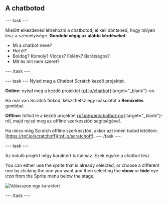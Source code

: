 ## A chatbotod

\--- task \---

Mielőtt elkezdenéd létrehozni a chatbotod, el kell döntened, hogy milyen lesz a személyisége. **Gondold végig az alábbi kérdéseket**:

+ Mi a chatbot neve?
+ Hol él?
+ Boldog? Komoly? Vicces? Félénk? Barátságos?
+ Mit és mit nem szeret?

\--- /task \---

\--- task \--- Nyisd meg a Chatbot Scratch kezdő projektet.

**Online:** nyisd meg a kezdő projektet [rpf.io/chatbot](http://rpf.io/chatbot-on){:target="_blank"}-on.

Ha már van Scratch fiókod, készíthetsz egy másolatot a **Remixelés** gombbal.

**Offline:** töltsd le a kezdő projektet [rpf.io/p/en/chatbot-go](http://rpf.io/p/en/chatbot-go){:target="_blank"}-ról, majd nyisd meg az offline szerkesztőd segítségével.

Ha nincs még Scratch offline szerkesztőd, akkor azt innen tudod letölteni:[https://rpf.io/scratchoff](rpf.io/scratchoff). \--- /task \---

\--- task \---

Az induló projekt négy karaktert tartalmaz. Ezek egyike a chatbot lesz.

You can either use the sprite that is already selected, or choose a different one by clicking the one you want and then selecting the **show** or **hide** eye icon from the Sprite menu below the stage.

![Válasszon egy karaktert](images/chatbot-characters.png)

\--- /task \---
